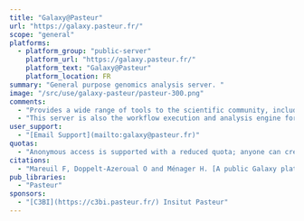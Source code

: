 ```yaml
---
title: "Galaxy@Pasteur"
url: "https://galaxy.pasteur.fr/"
scope: "general"
platforms:
  - platform_group: "public-server"
    platform_url: "https://galaxy.pasteur.fr/"
    platform_text: "Galaxy@Pasteur"
    platform_location: FR
summary: "General purpose genomics analysis server. "
image: "/src/use/galaxy-pasteur/pasteur-300.png"
comments:
  - "Provides a wide range of tools to the scientific community, including tools that have been created at the Institut Pasteur i.e. [TXSScan](https://doi.org/10.1038/srep23080), [alienTrimmer](https://doi.org/10.1016/j.ygeno.2013.07.011), [PhageTerm](https://doi.org/10.1101/108100), [SARTools Deseq2](https://doi.org/10.1371/journal.pone.0157022) ..."
  - "This server is also the workflow execution and analysis engine for the [NGPhylogeny.fr](/use/ngphylogeny/), [ARIAweb](/use/ariaweb/), and [SHAMAN](/use/shaman/) servers.  None of them looks like Galaxy, but they use the Galaxy@Pasteur server for data analysis and workflow execution. "
user_support:
  - "[Email Support](mailto:galaxy@pasteur.fr)"
quotas:
  - "Anonymous access is supported with a reduced quota; anyone can create an account."
citations:
  - "Mareuil F, Doppelt-Azeroual O and Ménager H. [A public Galaxy platform at Pasteur used as an execution engine for web services](http://dx.doi.org/10.7490/f1000research.1114334.1). *F1000Research* 2017, 6:1030 (poster) (doi: 10.7490/f1000research.1114334.1)"
pub_libraries:
  - "Pasteur"
sponsors:
  - "[C3BI](https://c3bi.pasteur.fr/) Insitut Pasteur"
---
```

